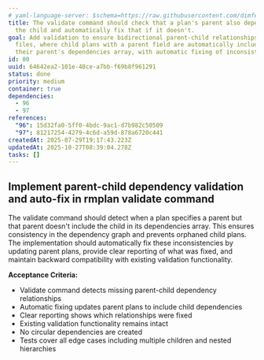 ```yaml
---
# yaml-language-server: $schema=https://raw.githubusercontent.com/dimfeld/llmutils/main/schema/rmplan-plan-schema.json
title: The validate command should check that a plan's parent also depends on
  the child and automatically fix that if it doesn't.
goal: Add validation to ensure bidirectional parent-child relationships in plan
  files, where child plans with a parent field are automatically included in
  their parent's dependencies array, with automatic fixing of inconsistencies.
id: 80
uuid: 64642ea2-101e-48ce-a7bb-f69b8f961291
status: done
priority: medium
container: true
dependencies:
  - 96
  - 97
references:
  "96": 15d32fa0-5ff0-4bdc-9ac1-d7b982c50509
  "97": 81217254-4279-4c6d-a59d-878a6720c441
createdAt: 2025-07-29T19:17:43.223Z
updatedAt: 2025-10-27T08:39:04.278Z
tasks: []
---
```


## Implement parent-child dependency validation and auto-fix in rmplan validate command

The validate command should detect when a plan specifies a parent but that parent doesn't include the child in its dependencies array. This ensures consistency in the dependency graph and prevents orphaned child plans. The implementation should automatically fix these inconsistencies by updating parent plans, provide clear reporting of what was fixed, and maintain backward compatibility with existing validation functionality.

**Acceptance Criteria:**
- Validate command detects missing parent-child dependency relationships
- Automatic fixing updates parent plans to include child dependencies
- Clear reporting shows which relationships were fixed
- Existing validation functionality remains intact
- No circular dependencies are created
- Tests cover all edge cases including multiple children and nested hierarchies
